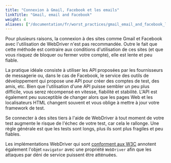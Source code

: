 ```yaml
---
title: "Connexion à Gmail, Facebook et les emails"
linkTitle: "Gmail, email and Facebook"
weight: 4
aliases: ["/documentation/fr/worst_practices/gmail_email_and_facebook_logins/"]
---
```


Pour plusieurs raisons, la connexion à des sites comme Gmail et
Facebook avec l'utilisation de WebDriver n'est pas recommandée.
Outre le fait que cette méthode est contraire aux conditions
d'utilisation de ces sites (et que vous risquez de bloquer
ou fermer votre compte), elle est lente et peu fiable.

La pratique idéale consiste à utiliser les API 
proposées par les fournisseurs de messagerie
ou, dans le cas de Facebook, le service des outils de
développement qui propose une API pour créer des comptes
de test, des amis, etc.
Bien que l'utilisation d'une API puisse sembler un peu plus
difficile, vous serez récompensé en vitesse, fiabilité et
stabilité.
L'API est également peu susceptible de changer
alors que les pages Web et les localisateurs 
HTML changent souvent et vous oblige à mettre 
à jour votre framework de test.

Se connecter à des sites tiers à l'aide de WebDriver
à tout moment de votre test augmente le risque
de l'échec de votre test, car cela le rallonge.
Une règle générale est que les tests sont longs, plus
ils sont plus fragiles et peu fiables.

Les implémentations WebDriver qui sont
[conforment aux W3C](//w3c.github.io/webdriver/webdriver-spec.html)
annotent également l'objet `navigator`
avec une propriété `WebDriver`
afin que les attaques par déni de service 
puissent être atténuées.
